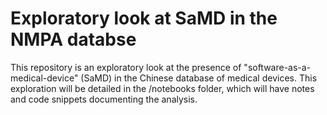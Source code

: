 # Exploratory look at SaMD in the NMPA databse
This repository is an exploratory look at the presence of "software-as-a-medical-device" (SaMD) in the Chinese database of medical devices. This exploration will be detailed in the /notebooks folder, which will have notes and code snippets documenting the analysis.
